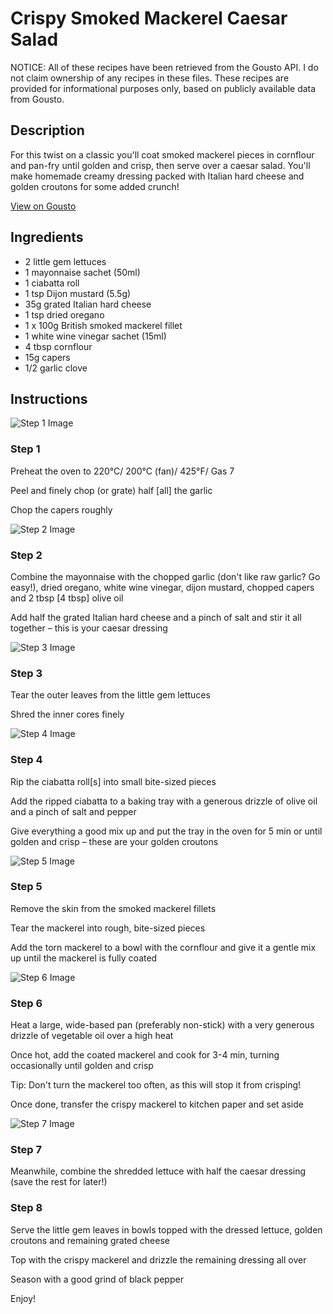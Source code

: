 # Crispy Smoked Mackerel Caesar Salad

NOTICE: All of these recipes have been retrieved from the Gousto API. I do not claim ownership of any recipes in these files. These recipes are provided for informational purposes only, based on publicly available data from Gousto.

## Description

For this twist on a classic you'll coat smoked mackerel pieces in cornflour and pan-fry until golden and crisp, then serve over a caesar salad. You'll make homemade creamy dressing packed with Italian hard cheese and golden croutons for some added crunch!

[View on Gousto](https://www.gousto.co.uk/recipes/cookbook/crispy-smoked-mackerel-caesar-salad)

## Ingredients

- 2 little gem lettuces
- 1 mayonnaise sachet (50ml)
- 1 ciabatta roll
- 1 tsp Dijon mustard (5.5g)
- 35g grated Italian hard cheese
- 1 tsp dried oregano
- 1 x 100g British smoked mackerel fillet
- 1 white wine vinegar sachet (15ml)
- 4 tbsp cornflour
- 15g capers
- 1/2 garlic clove

## Instructions

![Step 1 Image](https://production-media.gousto.co.uk/cms/recipe-step-image/2314-Step-1-x200.jpg)

### Step 1

Preheat the oven to 220°C/ 200°C (fan)/ 425°F/ Gas 7


Peel and finely chop (or grate) half <span class="text-danger">[all]</span> the garlic


Chop the capers roughly

![Step 2 Image](https://production-media.gousto.co.uk/cms/recipe-step-image/2314-Step-2-x200.jpg)

### Step 2

Combine the mayonnaise with the chopped garlic (don't like raw garlic? Go easy!), dried oregano, white wine vinegar, dijon mustard, chopped capers and 2 tbsp <span class="text-danger">[4 tbsp]</span> olive oil


Add half the grated Italian hard cheese and a pinch of salt and stir it all together – this is your caesar dressing

![Step 3 Image](https://production-media.gousto.co.uk/cms/recipe-step-image/2314-Step-3-x200.jpg)

### Step 3

Tear the outer leaves from the little gem lettuces


Shred the inner cores finely

![Step 4 Image](https://production-media.gousto.co.uk/cms/recipe-step-image/2314-Step-4-x200.jpg)

### Step 4

Rip the ciabatta roll<span class="text-danger">[s]</span> into small bite-sized pieces


Add the ripped ciabatta to a baking tray with a generous drizzle of olive oil and a pinch of salt and pepper


Give everything a good mix up and put the tray in the oven for 5 min or until golden and crisp – these are your golden croutons

![Step 5 Image](https://production-media.gousto.co.uk/cms/recipe-step-image/2314-v2-Step-5-x200.jpg)

### Step 5

Remove the skin from the smoked mackerel fillets


Tear the mackerel into rough, bite-sized pieces


Add the torn mackerel to a bowl with the cornflour and give it a gentle mix up until the mackerel is fully coated

![Step 6 Image](https://production-media.gousto.co.uk/cms/recipe-step-image/2314-Step-6-x200.jpg)

### Step 6

Heat a large, wide-based pan (preferably non-stick) with a very generous drizzle of vegetable oil over a high heat


Once hot, add the coated mackerel and cook for 3-4 min, turning occasionally until golden and crisp


Tip: Don't turn the mackerel too often, as this will stop it from crisping!


Once done, transfer the crispy mackerel to kitchen paper and set aside

![Step 7 Image](https://production-media.gousto.co.uk/cms/recipe-step-image/2314-Step-7-x200.jpg)

### Step 7

Meanwhile, combine the shredded lettuce with half the caesar dressing (save the rest for later!)

### Step 8

Serve the little gem leaves in bowls topped with the dressed lettuce, golden croutons and remaining grated cheese


Top with the crispy mackerel and drizzle the remaining dressing all over


Season with a good grind of black pepper


Enjoy!

